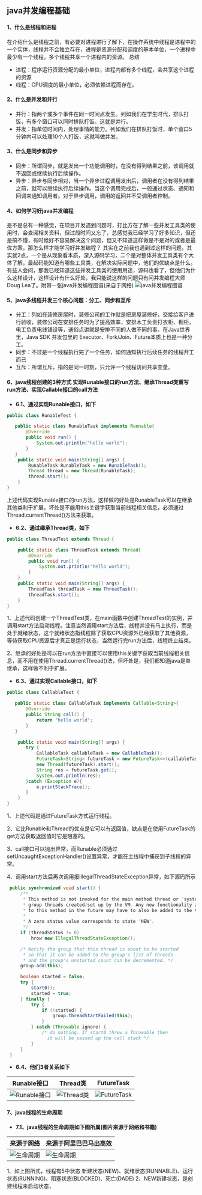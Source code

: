 ## java并发编程基础
#### 1、什么是线程和进程
在介绍什么是线程之前，有必要对进程进行了解下，在操作系统中线程是进程中的一个实体，线程并不会独立存在，进程是资源分配和调度的基本单位，一个进程中最少有一个线程，多个线程共享一个进程内的资源。
总结
* 进程：程序运行资源分配的最小单位，进程内部有多个线程，会共享这个进程的资源
* 线程：CPU调度的最小单位，必须依赖进程而存在。

#### 2、什么是并发和并行
* 并行：指两个或多个事件在同一时间点发生。列如我们在学生时代，排队打饭，有多个窗口可以同时排队打饭。这就是并行。
* 并发：指单位时间内，处理事情的能力。列如我们在排队打饭时，单个窗口5分钟内可以处理10个人打饭，这就叫做并发。

#### 3、什么是同步和异步

* 同步：所谓同步，就是发出一个功能调用时，在没有得到结果之前，该调用就不返回或继续执行后续操作。
* 异步：异步与同步相对，当一个异步过程调用发出后，调用者在没有得到结果之前，就可以继续执行后续操作。当这个调用完成后，一般通过状态、通知和回调来通知调用者。对于异步调用，调用的返回并不受调用者控制。

#### 4、如何学习好java并发编程
是不是总有一种感觉，在项目开发遇到问题时，打比方在了解一些并发工具类的使用时，会查阅相关资料，但过段时间又忘了，总感觉我已经学习了好多知识，但还是搞不懂，有时候好不容易解决这个问题，但又不知道这样做是不是对的或者是最优方案，那怎么样才能学习好并发编程？ 其实在之前我也遇到过这样的问题，其实就2点，一个是从现象看本质，深入源码学习，二个是对整体并发工具类有个大体了解，最起码能知道有哪些工具类，在解决实际问题中，他们的优缺点是什么。有些人会问，那我已经知道这些并发工具类的使用用途，源码也看了，但他们为什么这样设计，这样设计有什么好处，我只能说这样的问题只有问并发编程大师Doug Lea了。附带一张java并发编程图谱(来自于网络)
![java并发编程图谱](https://github.com/ibc789/my-java-study/blob/master/img/thread/thread-1.png "java并发编程图谱")

#### 5、java多线程并发三个核心问题：分工、同步和互斥

* 分工：列如在装修房屋时，装修公司的工作就是把房屋装修好，交接给客户进行验收，装修公司在安排任务时为了提高效率，安排木工负责打衣柜、橱柜，电工负责电线铺设等，通俗点讲就是安排不同的人做不同的事。在Java世界里，Java SDK 并发包里的 Executor、Fork/Join、Future本质上也是一种分工。
* 同步：不过是一个线程执行完了一个任务，如何通知执行后续任务的线程开工而已
* 互斥：所谓互斥，指的是同一时刻，只允许一个线程访问共享变量。




#### 6、java线程创建的3种方式 实现Runable接口的run方法、继承Thread类重写run方法、实现Callable接口的call方法
* **6.1、通过实现Runable接口，如下**
```java
public class RunableTest {

   public static class RunableTask implements Runnable{
       @Override
       public void run() {
           System.out.println("hello world");
       }
   }
    public static void main(String[] args) {
        RunableTask RunableTask = new RunableTask();
        Thread thread = new Thread(RunableTask);
        thread.start();
    }
}
```
   上述代码实现Runable接口的run方法，这样做的好处是RunableTask可以在继承其他类利于扩展，坏处是不能用this关键字获取当前线程相关信息，必须通过Thread.currentThread()方法来获取。

* **6.2、通过继承Thread类，如下**
```java
public class ThreadTest extends Thread {

    public static class ThreadTask extends Thread{
        @Override
        public void run() {
            System.out.println("hello world");
        }
    }
    public static void main(String[] args) {
        ThreadTask threadTask = new ThreadTask();
        threadTask.start();
    }
}

```
   1、上述代码创建一个ThreadTest类，在main函数中创建ThreadTest的实例，并调用start方法启动线程。注意当然调用start方法后，线程并没有马上执行，而是处于就绪状态，这个就绪状态指线程除了获取CPU资源外已经获取了其他资源，等待获取CPU资源后才真正是运行状态，当然运行完run方法后，线程终止结束。

   2、继承的好处是可以在run方法中直接可以使用this关键字获取当前线程相关信息，而不用在使用Thread.currentThread()法，但坏处是，我们都知道java是单继承，这样做不利于扩展。

* **6.3、通过实现Callable接口，如下**
```java
public class CallableTest {

   public static class CallableTask implements Callable<String>{
       @Override
       public String call() {
           return "hello world";
       }
   }

    public static void main(String[] args) {
       try {
           CallableTask callableTask = new CallableTask();
           FutureTask<String> futureTask = new FutureTask<>(callableTask);
           new Thread(futureTask).start();
           String res = futureTask.get();
           System.out.println(res);
       }catch (Exception e){
           e.printStackTrace();
       }
    }
}
```
   1、上述代码是通过FutureTask方式运行线程。

   2、它比Runable和Thread的优点是它可以有返回值，缺点是在使用FutureTask的get方法获取返回值时它是阻塞的。

   3、call接口可以抛出异常，而Runable必须通过setUncaughtExceptionHandler()设置异常，才能在主线程中捕获到子线程的异常。

   4、调用start方法后再次调用报IllegalThreadStateException异常，如下源码所示
   ```java
    public synchronized void start() {
        /**
         * This method is not invoked for the main method thread or "system"
         * group threads created/set up by the VM. Any new functionality added
         * to this method in the future may have to also be added to the VM.
         *
         * A zero status value corresponds to state "NEW".
         */
        if (threadStatus != 0)
            hrow new IllegalThreadStateException();

        /* Notify the group that this thread is about to be started
         * so that it can be added to the group's list of threads
         * and the group's unstarted count can be decremented. */
        group.add(this);

        boolean started = false;
        try {
            start0();
            started = true;
        } finally {
            try {
                if (!started) {
                    group.threadStartFailed(this);
                }
            } catch (Throwable ignore) {
                /* do nothing. If start0 threw a Throwable then
                  it will be passed up the call stack */
            }
        }
    }
   ```

   


* **6.4、他们3者关系如下**

| Runable接口 | Thread类 | FutureTask |
| ------ | ------ | ------ |
| ![Runable接口](https://github.com/ibc789/my-java-study/blob/master/img/thread/thread-2.jpg "Runable接口") | ![Thread类](https://github.com/ibc789/my-java-study/blob/master/img/thread/thread-3.jpg "Thread类") | ![FutureTask](https://github.com/ibc789/my-java-study/blob/master/img/thread/thread-4.jpg "FutureTask") |



#### 7、java线程的生命周期

* **7.1、java线程的生命周期如下图所属(图片来源于网络和书籍)**

| 来源于网络 | 来源于阿里巴巴马出高效 |
| ------ | ------ | 
| ![生命周期](https://github.com/ibc789/my-java-study/blob/master/img/thread/thread-5.jpg "生命周期") | ![生命周期](https://github.com/ibc789/my-java-study/blob/master/img/thread/thread-6.jpg "生命周期") | 


   1、如上图所式，线程有5中状态 新建状态(NEW)、就绪状态(RUNNABLE)、运行状态(RUNNING)、阻塞状态(BLOCKED)、死亡(DADE)
   2、NEW新建状态，是创建线程未启动状态，